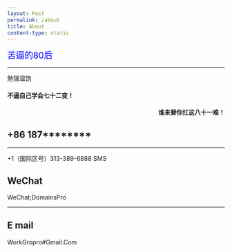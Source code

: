 ```yaml
---
layout: Post
permalink: /about
title: About
content-type: static
---
```


<span style="color: #0000ff; font-size: 20px">苦逼的80后</span>

<hr class="rainbow-hr">   

<p class="rainbow-text">勉强温饱</p>

<h4 style="text-align: left"> 不逼自己学会七十二变！</h4>

<h4 style="text-align: right">谁来替你扛这八十一难！</h4>

## +86 187********

<hr width="100%" color="#a9a9a9" /> 

<p class="rainbow-text-animated">+1（国际区号）313-389-6888 SMS</p>

## WeChat 
WeChat;DomainsPro

 <hr class="animated-rainbow-hr">
 
## E mail
WorkGropro#Gmail.Com
